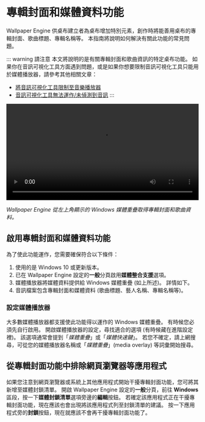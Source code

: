 # 專輯封面和媒體資料功能

Wallpaper Engine 供桌布建立者為桌布增加特別元素，創作時將能善用桌布的專輯封面、歌曲標題、專輯名稱等。 本指南將說明如何解決有關此功能的常見問題。

::: warning
請注意
本文將說明的是有關專輯封面和歌曲資訊的特定桌布功能。 如果你在音訊可視化工具方面遇到問題，或是如果你想要限制音訊可視化工具只能用於媒體播放器，請參考其他相關文章：

* [將音訊可視化工具限制至音樂播放器](/audio/limittomusicplayer)
* [音訊可視化工具無法運作/未偵測到音訊](/audio/audiodetection)
:::

<video width="100%" controls autoplay loop>
  <source src="/videos/media_controls.mp4" type="video/mp4">
  您的瀏覽器不支援視訊標籤。
</video>

*Wallpaper Engine 從左上角顯示的 Windows 媒體重疊取得專輯封面和歌曲資料。*

## 啟用專輯封面和媒體資料功能

為了使此功能運作，您需要確保符合以下條件：

1. 使用的是 Windows 10 或更新版本。
2. 已在 Wallpaper Engine 設定的**一般**分頁啟用**媒體整合支援**選項。
3. 媒體播放器將媒體資料提供給 Windows 媒體重疊 (如上所述)。 詳情如下。
4. 音訊檔案包含專輯封面和媒體資料 (歌曲標題、藝人名稱、專輯名稱等)。

### 設定媒體播放器

大多數媒體播放器都支援使此功能得以運作的 Windows 媒體重疊。 有時候您必須先自行啟用。 開啟媒體播放器的設定，尋找適合的選項 (有時候藏在進階設定裡)。 該選項通常會提到「*媒體重疊*」或「*媒體快速鍵*」。 若您不確定，請上網搜尋，可從您的媒體播放器名稱或「*媒體重疊*」(media overlay) 等詞彙開始搜尋。

## 從專輯封面功能中排除網頁瀏覽器等應用程式

如果您注意到網頁瀏覽器或系統上其他應用程式開始干擾專輯封面功能，您可將其新增至媒體封鎖清單。 開啟 Wallpaper Engine 設定的**一般**分頁，前往 **Windows** 區段，按一下**媒體封鎖清單**選項旁邊的**編輯**按鈕。 若確定該應用程式正在干擾專輯封面功能，現在應該也會出現將該應用程式列至封鎖清單的建議。 按一下應用程式旁的**封鎖**按鈕，現在就應該不會再干擾專輯封面功能了。